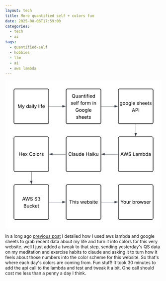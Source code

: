 ```yaml
---
layout: tech
title: More quantified self + colors fun
date: 2025-08-06T17:59:00
categories:
  - tech
  - ai
tags:
  - quantified-self
  - hobbies
  - llm
  - ai
  - aws lambda
---
```

![](/assets/uploads/blogpost.png)

In a long ago [previous post](https://elialbert.com/blog/quantified-self-lambda/) I detailed how I used aws lambda and google sheets to grab recent data about my life and turn it into colors for this very website.
well I just added a tweak to that step, sending yesterday's QS data on my meditation and exercise habits to claude and asking it to turn how it feels about those numbers into the color scheme for this website. So that's where each day's colors are coming from. Fun stuff!
It took 30 minutes to add the api call to the lambda and test and tweak it a bit. One call should cost me less than a penny a day I think.
